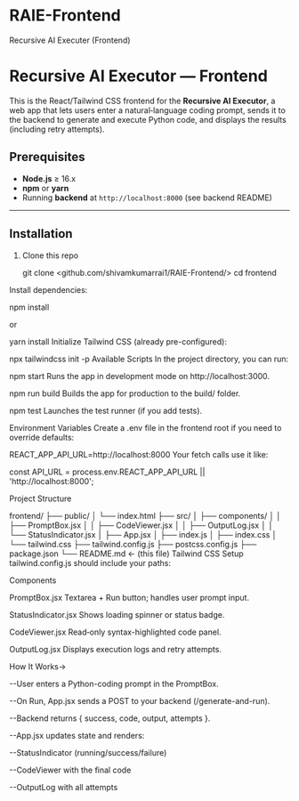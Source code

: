# RAIE-Frontend
Recursive AI Executer (Frontend)
# Recursive AI Executor — Frontend

This is the React/Tailwind CSS frontend for the **Recursive AI Executor**, a web app that lets users enter a natural‑language coding prompt, sends it to the backend to generate and execute Python code, and displays the results (including retry attempts).

## Prerequisites

- **Node.js** ≥ 16.x  
- **npm** or **yarn**  
- Running **backend** at `http://localhost:8000` (see backend README)

---

## Installation

1. Clone this repo

   git clone <github.com/shivamkumarrai1/RAIE-Frontend/>
   cd frontend

 Install dependencies:

npm install

or

yarn install
Initialize Tailwind CSS (already pre-configured):

npx tailwindcss init -p
Available Scripts
In the project directory, you can run:

npm start
Runs the app in development mode on http://localhost:3000.

npm run build
Builds the app for production to the build/ folder.

npm test
Launches the test runner (if you add tests).

Environment Variables
Create a .env file in the frontend root if you need to override defaults:

REACT_APP_API_URL=http://localhost:8000
Your fetch calls use it like:

const API_URL = process.env.REACT_APP_API_URL || 'http://localhost:8000';

Project Structure

frontend/
├── public/
│   └── index.html
├── src/
│   ├── components/
│   │   ├── PromptBox.jsx
│   │   ├── CodeViewer.jsx
│   │   ├── OutputLog.jsx
│   │   └── StatusIndicator.jsx
│   ├── App.jsx
│   ├── index.js
│   ├── index.css
│   └── tailwind.css
├── tailwind.config.js
├── postcss.config.js
├── package.json
└── README.md      ← (this file)
Tailwind CSS Setup
tailwind.config.js should include your paths:

Components

PromptBox.jsx
Textarea + Run button; handles user prompt input.

StatusIndicator.jsx
Shows loading spinner or status badge.

CodeViewer.jsx
Read‑only syntax-highlighted code panel.

OutputLog.jsx
Displays execution logs and retry attempts.

How It Works->

--User enters a Python-coding prompt in the PromptBox.

--On Run, App.jsx sends a POST to your backend (/generate-and-run).

--Backend returns { success, code, output, attempts }.

--App.jsx updates state and renders:

--StatusIndicator (running/success/failure)

--CodeViewer with the final code

--OutputLog with all attempts



